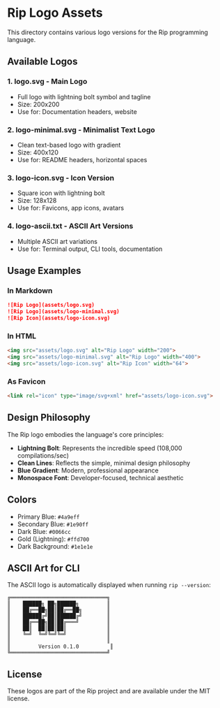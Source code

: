 # Rip Logo Assets

This directory contains various logo versions for the Rip programming language.

## Available Logos

### 1. **logo.svg** - Main Logo
- Full logo with lightning bolt symbol and tagline
- Size: 200x200
- Use for: Documentation headers, website

### 2. **logo-minimal.svg** - Minimalist Text Logo
- Clean text-based logo with gradient
- Size: 400x120
- Use for: README headers, horizontal spaces

### 3. **logo-icon.svg** - Icon Version
- Square icon with lightning bolt
- Size: 128x128
- Use for: Favicons, app icons, avatars

### 4. **logo-ascii.txt** - ASCII Art Versions
- Multiple ASCII art variations
- Use for: Terminal output, CLI tools, documentation

## Usage Examples

### In Markdown
```markdown
![Rip Logo](assets/logo.svg)
![Rip Logo](assets/logo-minimal.svg)
![Rip Icon](assets/logo-icon.svg)
```

### In HTML
```html
<img src="assets/logo.svg" alt="Rip Logo" width="200">
<img src="assets/logo-minimal.svg" alt="Rip Logo" width="400">
<img src="assets/logo-icon.svg" alt="Rip Icon" width="64">
```

### As Favicon
```html
<link rel="icon" type="image/svg+xml" href="assets/logo-icon.svg">
```

## Design Philosophy

The Rip logo embodies the language's core principles:

- **Lightning Bolt**: Represents the incredible speed (108,000 compilations/sec)
- **Clean Lines**: Reflects the simple, minimal design philosophy
- **Blue Gradient**: Modern, professional appearance
- **Monospace Font**: Developer-focused, technical aesthetic

## Colors

- Primary Blue: `#4a9eff`
- Secondary Blue: `#1e90ff`
- Dark Blue: `#0066cc`
- Gold (Lightning): `#ffd700`
- Dark Background: `#1e1e1e`

## ASCII Art for CLI

The ASCII logo is automatically displayed when running `rip --version`:

```
╔═══════════════════════════════╗
║    ██████╗ ██╗██████╗         ║
║    ██╔══██╗██║██╔══██╗        ║
║    ██████╔╝██║██████╔╝        ║
║    ██╔══██╗██║██╔═══╝         ║
║    ██║  ██║██║██║             ║
║    ╚═╝  ╚═╝╚═╝╚═╝             ║
║                               ║
║         Version 0.1.0          ║
╚═══════════════════════════════╝
```

## License

These logos are part of the Rip project and are available under the MIT license.

